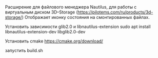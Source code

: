 Расширение для файлового менеджера Nautilus, для работы с виртуальным диском 3D–Storage (https://pilotems.com/ru/products/3d-storage/)
Отображает иконку состояния на смонтированных файлах.

Установить зависимости glib2.0 и libnautilus-extension
sudo apt install libnautilus-extension-dev libglib2.0-dev

Установить cmake 
https://cmake.org/download/

запустить build.sh

